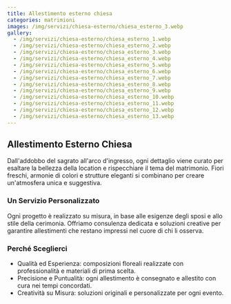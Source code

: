 ```yaml
---
title: Allestimento esterno chiesa
categories: matrimioni
images: /img/servizi/chiesa-esterno/chiesa_esterno_3.webp
gallery:
  - /img/servizi/chiesa-esterno/chiesa_esterno_1.webp
  - /img/servizi/chiesa-esterno/chiesa_esterno_2.webp
  - /img/servizi/chiesa-esterno/chiesa_esterno_3.webp
  - /img/servizi/chiesa-esterno/chiesa_esterno_4.webp
  - /img/servizi/chiesa-esterno/chiesa_esterno_5.webp
  - /img/servizi/chiesa-esterno/chiesa_esterno_6.webp
  - /img/servizi/chiesa-esterno/chiesa_esterno_7.webp
  - /img/servizi/chiesa-esterno/chiesa_esterno_8.webp
  - /img/servizi/chiesa-esterno/chiesa_esterno_9.webp
  - /img/servizi/chiesa-esterno/chiesa_esterno_10.webp
  - /img/servizi/chiesa-esterno/chiesa_esterno_11.webp
  - /img/servizi/chiesa-esterno/chiesa_esterno_12.webp
  - /img/servizi/chiesa-esterno/chiesa_esterno_13.webp
---
```


## Allestimento Esterno Chiesa

Dall'addobbo del sagrato all'arco d'ingresso, ogni dettaglio viene curato per esaltare la bellezza della location e rispecchiare il tema del matrimonio. Fiori freschi, armonie di colori e strutture eleganti si combinano per creare un'atmosfera unica e suggestiva.

<!--more-->

### Un Servizio Personalizzato
Ogni progetto è realizzato su misura, in base alle esigenze degli sposi e allo stile della cerimonia. Offriamo consulenza dedicata e soluzioni creative per garantire allestimenti che restano impressi nel cuore di chi li osserva.

### Perché Sceglierci
- Qualità ed Esperienza: composizioni floreali realizzate con professionalità e materiali di prima scelta.
- Precisione e Puntualità: ogni allestimento è consegnato e allestito con cura nei tempi concordati.
- Creatività su Misura: soluzioni originali e personalizzate per ogni evento.
